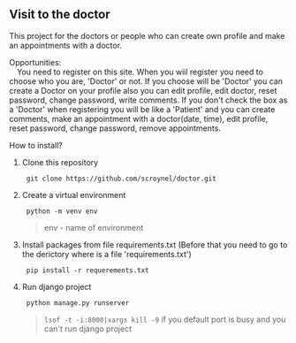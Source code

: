 ## Visit to the doctor

This project for the doctors or people who can create own profile and make an appointments with a doctor. 

Opportunities: </br>
&emsp;You need to register on this site. When you wiil register you need to choose who you are, 'Doctor' or not. If you choose will be 'Doctor' you can create a Doctor on your profile also you can edit profile, edit doctor, reset password, change password, write comments. If you don't check the box as a 'Doctor' when registering you will be like a 'Patient' and you can create comments, make an appointment with a doctor(date, time), edit profile, reset password, change password, remove appointments. </br>

How to install?
1. Clone this repository

        git clone https://github.com/scroynel/doctor.git
   
2. Create a virtual environment

        python -m venv env
    > env - name of environment

3. Install packages from file requirements.txt (Before that you need to go to the derictory where is a file 'requirements.txt')

        pip install -r requerements.txt

4. Run django project

        python manage.py runserver
   > `lsof -t -i:8000|xargs kill -9` if you default port is busy and you can't run django project
